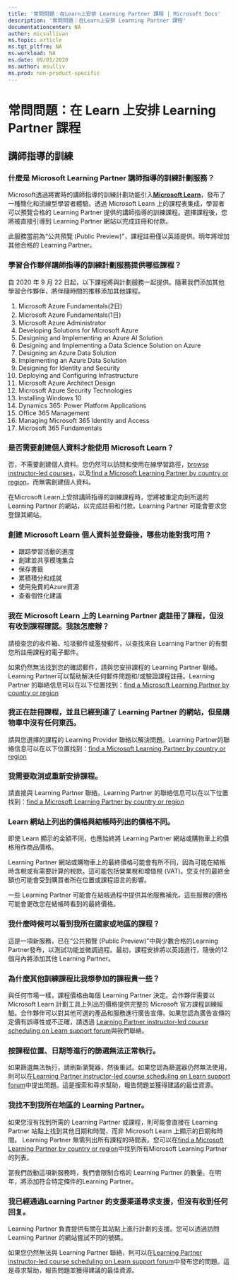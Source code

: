 ```yaml
---
title: '常問問題：在Learn上安排 Learning Partner 課程 | Microsoft Docs'
description: '常問問題：在Learn上安排 Learning Partner 課程'
documentationcenter: NA 
author: micsullivan
ms.topic: article
ms.tgt_pltfrm: NA
ms.workload: NA
ms.date: 09/01/2020
ms.author: msulliv
ms.prod: non-product-specific
---
```

# 常問問題：在 Learn 上安排 Learning Partner 課程

## 講師指導的訓練

### 什麼是 Microsoft Learning Partner 講師指導的訓練計劃服務？

Microsoft透過將實時的講師指導的訓練計劃功能引入[**Microsoft Learn**](/learn)，發布了一種簡化和流線型學習者體驗。透過 Microsoft Learn 上的課程表集成，學習者可以預覽合格的 Learning Partner 提供的講師指導的訓練課程。選擇課程後，您將被直接引導到 Learning Partner 網站以完成註冊和付款。

此服務當前為“公共預覽 (Public Preview)”，課程註冊僅以英語提供。明年將增加其他合格的 Learning Partner。

### 學習合作夥伴講師指導的訓練計劃服務提供哪些課程？

自 2020 年 9 月 22 日起，以下課程將與計劃服務一起提供。隨著我們添加其他學習合作夥伴，將伴隨時間的推移添加其他課程。

1. Microsoft Azure Fundamentals(2日)
2. Microsoft Azure Fundamentals(1日)
3. Microsoft Azure Administrator
4. Developing Solutions for Microsoft Azure
5. Designing and Implementing an Azure AI Solution
6. Designing and Implementing a Data Science Solution on Azure
7. Designing an Azure Data Solution
8. Implementing an Azure Data Solution
9. Designing for Identity and Security
10. Deploying and Configuring Infrastructure
11. Microsoft Azure Architect Design
12. Microsoft Azure Security Technologies
13. Installing Windows 10
14. Dynamics 365: Power Platform Applications
15. Office 365 Management
16. Managing Microsoft 365 Identity and Access
17. Microsoft 365 Fundamentals

### 是否需要創建個人資料才能使用 Microsoft Learn？

否，不需要創建個人資料。您仍然可以訪問和使用在線學習路徑，[browse instructor-led courses](/learn/certifications/courses/browse/)，以及[find a Microsoft Learning Partner by country or region](/learn/certifications/partners#find-a-microsoft-learning-partner-by-country)，而無需創建個人資料。

在Microsoft Learn上安排講師指導的訓練課程時，您將被重定向到所選的 Learning Partner 的網站，以完成註冊和付款。Learning Partner 可能會要求您登錄其網站。

### 創建 Microsoft Learn 個人資料並登錄後，哪些功能對我可用？

- 跟踪學習活動的進度 
- 創建並共享模塊集合 
- 保存書籤 
- 累積積分和成就 
- 使用免費的Azure資源 
- 查看個性化建議 

### 我在 Microsoft Learn 上的 Learning Partner 處註冊了課程，但沒有收到課程確認。我該怎麼辦？ 

請檢查您的收件箱、垃圾郵件或濫發郵件，以查找來自 Learning Partner 的有關您所註冊課程的電子郵件。

如果仍然無法找到您的確認郵件，請與您安排課程的 Learning Partner 聯絡。Learning Partner可以幫助解決任何郵件問題和/或驗證課程註冊。Learning Partner 的聯絡信息可以在以下位置找到：[find a Microsoft Learning Partner by country or region](/learn/certifications/partners#find-a-microsoft-learning-partner-by-country)

### 我正在註冊課程，並且已經到達了 Learning Partner 的網站，但是購物車中沒有任何東西。

請與您選擇的課程的 Learning Provider 聯絡以解決問題。Learning Partner的聯絡信息可以在以下位置找到：[find a Microsoft Learning Partner by country or region](/learn/certifications/partners#find-a-microsoft-learning-partner-by-country)

### 我需要取消或重新安排課程。

請直接與 Learning Partner 聯絡。Learning Partner 的聯絡信息可以在以下位置找到：[find a Microsoft Learning Partner by country or region](/learn/certifications/partners#find-a-microsoft-learning-partner-by-country)

### Learn 網站上列出的價格與結帳時列出的價格不同。

即使 Learn 顯示的金額不同，也應始終將 Learning Partner 網站或購物車上的價格用作商品價格。

Learning Partner 網站或購物車上的最終價格可能會有所不同，因為可能在結帳時含稅或有需要計算的稅款。這可能包括營業稅和增值稅 (VAT)。您支付的最終金額也可能會受到購買者所在位置或課程語言的影響。

一些 Learning Partner 可能會在結帳過程中提供其他服務補充。這些服務的價格可能會更改您在結帳時看到的最終價格。

### 我什麼時候可以看到我所在國家或地區的課程？

這是一項新服務，已在“公共預覽 (Public Preview)”中與少數合格的Learning Partner發布，以測試功能並微調過程。最初，課程安排將以英語進行，隨後的12個月內將添加其他 Learning Partner。

### 為什麼其他訓練課程比我想參加的課程貴一些？

與任何市場一樣，課程價格由每個 Learning Partner 決定。合作夥伴需要以 Microsoft Learn 計劃工具上列出的價格提供完整的 Microsoft 官方課程訓練經驗。合作夥伴可以對其他可選的產品和服務進行廣告宣傳。如果您認為廣告宣傳的定價有誤導性或不正確，請透過 [Learning Partner instructor-led course scheduling on Learn support forum](https://trainingsupport.microsoft.com/en-us/iltvilt/forum)與我們聯絡。

### 按課程位置、日期等進行的篩選無法正常執行。

如果篩選無法執行，請刷新瀏覽器，然後重試。如果您認為篩選器仍然無法使用，則可以在[Learning Partner instructor-led course scheduling on Learn support forum](https://trainingsupport.microsoft.com/en-us/iltvilt/forum)中提出問題。這是搜索和尋求幫助，報告問題並獲得建議的最佳資源。

### 我找不到我所在地區的 Learning Partner。

如果您沒有找到所需的 Learning Partner 或課程，則可能會直接在 Learning Partner 站點上找到其他日期和時間，而非 Microsoft Learn 上顯示的日期和時間。  Learning Partner 無需列出所有課程的時間表。您可以在[find a Microsoft Learning Partner by country or region](/learn/certifications/partners#find-a-microsoft-learning-partner-by-country)中找到所有Microsoft Learning Partner的列表。

當我們啟動這項新服務時，我們會限制合格的 Learning Partner 的數量。在明年，將添加符合特定條件的Learning Partner。

### 我已經通過Learning Partner 的支援渠道尋求支援，但沒有收到任何回复。

Learning Partner 負責提供有關在其站點上進行計劃的支援。您可以透過訪問 Learning Partner 的網站嘗試不同的號碼。

如果您仍然無法與 Learning Partner 聯絡，則可以在[Learning Partner instructor-led course scheduling on Learn support forum](https://trainingsupport.microsoft.com/en-us/iltvilt/forum)中發布您的問題。這是尋求幫助，報告問題並獲得建議的最佳資源。
